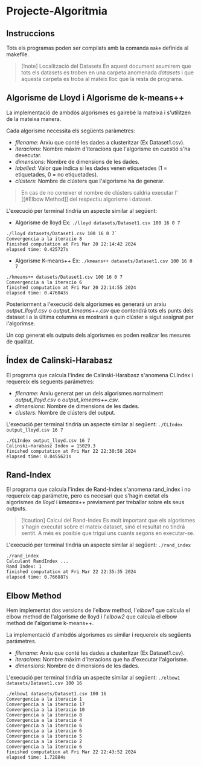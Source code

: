 # Projecte-Algoritmia

## Instruccions

Tots els programas poden ser compilats amb la comanda `make` definida al makefile.

> [!note] Localització del Datasets 
> En aquest document asumirem que tots els datasets es troben en una carpeta anomenada *datasets* i que aquesta carpeta es troba al mateix lloc que la resta de programa.

## Algorisme de Lloyd i Algorisme de k-means++
La implementació de ambdós algorismes es gairebé la mateixa i s'utilitzen de la mateixa manera.

Cada algorisme necessita els següents paràmetres:
- *filename*: Arxiu que conté les dades a clusteritzar (Ex Dataset1.csv).
- *iteracions*: Nombre máxim d'iteracions que l'algorisme en cuestió s'ha dexecutar.
- *dimensions*: Nombre de dimensions de les dades.
- *labelled*: Valor que indica si les dades venen etiquetades (1 = etiquetades, 0 = no etiquetades).
- *clústers*: Nombre de clústers que l'algorisme ha de generar.

> En cas de no coneixer el nombre de clústers caldria executar l' [[#Elbow Method]] del respectiu algorisme i dataset.

L'execució per terminal tindría un aspecte similar al següent:

- Algorisme de lloyd Ex: `./lloyd datasets/Dataset1.csv 100 16 0 7`
```
./lloyd datasets/Dataset1.csv 100 16 0 7`
Convergencia a la iteracio 8
finished computation at Fri Mar 20 22:14:42 2024
elapsed time: 0.425727s
```
- Algorisme  K-means++ Ex: `./kmeans++ datasets/Dataset1.csv 100 16 0 7`          
```
./kmeans++ datasets/Dataset1.csv 100 16 0 7         
Convergencia a la iteracio 6
finished computation at Fri Mar 20 22:14:55 2024
elapsed time: 0.476043s 
```

Posteriorment a l'execució dels algorismes es generará un arxiu *output_lloyd.csv* o *output_kmeans++.csv* que contendrá tots els punts dels dataset i a la última columna es mostrará a quin clúster a sigut assignat per l'algorimse.

Un cop generat els outputs dels algorismes es poden realizar les mesures de qualitat.

## Índex de Calinski-Harabasz
El programa que calcula l'índex de Calinski-Harabasz s'anomena CLIndex i requereix els seguents parámetres:
- *filename*: Arxiu generat per un dels algorismes normalment  *output_lloyd.csv* o *output_kmeans++.csv*.
-  *dimensions*: Nombre de dimensions de les dades.
-  *clusters*: Nombre de clústers del output.

L'execució per terminal tindría un aspecte similar al següent:
`./CLIndex output_lloyd.csv 16 7`               
```
./CLIndex output_lloyd.csv 16 7                 
Calinski–Harabasz Index = 15029.3
finished computation at Fri Mar 22 22:30:58 2024
elapsed time: 0.0455621s
```

## Rand-Index
El programa que calcula l'índex de Rand-Index s'anomena rand_index i no requereix cap parámetre, pero es necesari que s'hagin exetat els algorismes de *lloyd* i *kmeans++*  previament per treballar sobre els seus outputs.

>[!caution] Calcul del Rand-Index
> Es molt important que els algorismes s'hagin executat sobre el mateix dataset, sinó el resultat no tindrá sentit.
> A més es posible que trigui uns cuants segons en executar-se.


L'execució per terminal tindría un aspecte similar al següent:
`./rand_index` 
```
./rand_index                                       
Calculant RandIndex ...
Rand Index: 1
finished computation at Fri Mar 22 22:35:35 2024
elapsed time: 0.766887s
```
## Elbow Method
Hem implementat dos versions de l'elbow method, l'*elbow1* que calcula el elbow method de l'algorisme de lloyd i l'*elbow2* que calcula el elbow method de l'algorisme k-means++.

La implementació d'ambdós algorismes es similar i requereix els següents parámetres.
-  *filename*: Arxiu que conté les dades a clusteritzar (Ex Dataset1.csv).
- *iteracions*: Nombre máxim d'iteracions que ha d'executar l'algorisme.
- *dimensions*: Nombre de dimensions de les dades.

L'execució per terminal tindría un aspecte similar al següent:
`./elbow1 datasets/Dataset1.csv 100 16 `
```
./elbow1 datasets/Dataset1.csv 100 16                      
Convergencia a la iteracio 1
Convergencia a la iteracio 17
Convergencia a la iteracio 10
Convergencia a la iteracio 8
Convergencia a la iteracio 4
Convergencia a la iteracio 6
Convergencia a la iteracio 6
Convergencia a la iteracio 5
Convergencia a la iteracio 2
Convergencia a la iteracio 6
finished computation at Fri Mar 22 22:43:52 2024
elapsed time: 1.72884s
```